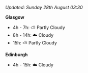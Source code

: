 *Updated: Sunday 28th August 03:30*

**Glasgow**

* 4h - 7h: :partly_sunny: Partly Cloudy
* 8h - 14h: :cloud: Cloudy
* 15h: :partly_sunny: Partly Cloudy

**Edinburgh**

* 4h - 15h: :cloud: Cloudy
